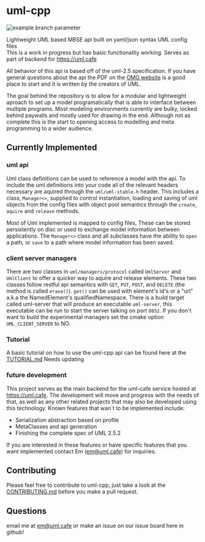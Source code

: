 # uml-cpp

![example branch parameter](https://github.com/nemears/uml-cpp/actions/workflows/cmake.yml/badge.svg?branch=master)

Lightweight UML based MBSE api built on yaml/json syntax UML config files    
This is a work in progress but has basic functionality working. Serves as part of backend for https://uml.cafe

All behavior of this api is based off of the uml-2.5 specification. If you have general questions about the api the PDF on the [OMG website](https://www.omg.org/spec/UML/2.5) is a good place to start and it is written by the creators of UML.

The goal behind the repository is to allow for a modular and lightweight aproach to set up a model programatically that is able to interface between multiple programs. Most modeling environments currently are bulky, locked behind paywalls and mostly used for drawing in the end. Although not as complete this is the start to opening access to modelling and meta programming to a wider audience.

## Currently Implemented

### uml api
Uml class definitions can be used to reference a model with the api. To include the uml definitions into your code all of the relevant headers necessary are aquired through the `uml/uml-stable.h` header. This includes a class, `Manager<>`, supplied to control instantiation, loading and saving of uml objects from the config files with object pool semantics through the `create`, `aquire` and `release` methods.

Most of Uml implemented is mapped to config files, These can be stored persistently on disc or used to exchange model information between applications. The `Manager<>` class and all subclasses have the ability to `open` a path, or `save` to a path where model information has been saved.

### client server managers
There are two classes in `uml/managers/protocol` called `UmlServer` and `UmlClient` to offer a quicker way to aquire and release elements. These two classes follow restful api semantics with `GET`, `PUT`, `POST`, and `DELETE` (the method is called `erase()`). `get()` can be used with element's id's or a "url" a.k.a the NamedElement's qualifiedNamespace. There is a build target called uml-server that will produce an executable `uml-server`, this executable can be run to start the server talking on port `8652`. If you don't want to build the experimental managers set the cmake option `UML_CLIENT_SERVER` to NO.

### Tutorial
A basic tutorial on how to use the uml-cpp api can be found here at the [TUTORIAL.md](TUTORIAL.md) Needs updating
    
### future development
This project serves as the main backend for the uml-cafe service hosted at https://uml.cafe. The development will move and progress with the needs of that, as well as any other related projects that may also be developed using this technology. Known features that wan´t to be implemented include:
- Serialization abstraction based on profile
- MetaClasses and api generation
- Finishing the complete spec of UML 2.5.2  

If you are interested in these features or have specific features that you want implemented contact Em (em@uml.cafe) for inquiries.

## Contributing
Please feel free to contribute to uml-cpp, just take a look at the [CONTRIBUTING.md](CONTRIBUTING.md) before you make a pull request.

## Questions
email me at em@uml.cafe or make an issue on our issue board here in github!